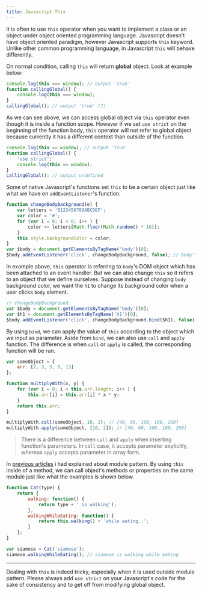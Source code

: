 ```yaml
---
title: Javascript This
---
```


It is often to use `this` operator when you want to implement a class or an object under object oriented programming language. Javascript doesn't have object oriented paradigm, however Javascript supports `this` keyword. Unlike other common programming language, in Javascript `this` will behave differently.  

On normal condition, calling `this` will return __global__ object. Look at example below:  

``` js
console.log(this === window); // output 'true'
function callingGlobal() {
    console.log(this === window);
}
callingGlobal(); // output 'true' (?)
```  

As we can see above, we can access global object via `this` operator even though it is inside a function scope. However if we set `use strict` on the beginning of the function body, `this` operator will not refer to global object because currently it has a different context than outside of the function.   

``` js
console.log(this == window); // output 'true'
function callingGlobal() {
    'use strict';
    console.log(this == window);
}
callingGlobal(); // output undefined
``` 

Some of native Javascript's functions set `this` to be a certain object just like what we have on `addEventListener`'s function.  

``` js
function changeBodyBackground(e) {
    var letters = '0123456789ABCDEF';
    var color = '#';
    for (var i = 0; i < 6; i++ ) {
        color += letters[Math.floor(Math.random() * 16)];
    }
    this.style.backgroundColor = color;
}
var $body = document.getElementsByTagName('body')[0];
$body.addEventListener('click', changeBodyBackground, false); // body's background color change when it is clicked
```  

In example above, `this` operator is referring to `body`'s DOM object which has been attached to an event handler. But we can also change `this` so it refers to an object that we define ourselves. Suppose instead of changing `body` background color, we want the `h1` to change its background color when a user clicks `body` element.

``` js
// changeBodyBackground
var $body = document.getElementsByTagName('body')[0];
var $h1 = document.getElementsByTagName('h1')[0];
$body.addEventListener('click', changeBodyBackground.bind($h1), false); // h1 will change color whenever we click the body
```  

By using `bind`, we can apply the value of `this` according to the object which we input as parameter. Aside from `bind`, we can also use `call` and `apply` function. The difference is when `call` or `apply` is called, the corresponding function will be run.

``` js
var someObject = {
    arr: [2, 3, 5, 8, 13]
};

function multiplyWith(x, y) {
    for (var i = 0; i < this.arr.length; i++ ) {
        this.arr[i] = this.arr[i] * x * y;
    }
    return this.arr;
}

multiplyWith.call(someObject, 10, 2); // [40, 60, 100, 160, 260]
multiplyWith.apply(someObject, [10, 2]); // [40, 60, 100, 160, 260]
```  

> There is a difference between `call` and `apply` when inserting function's parameters. In `call` case, it accepts parameter explicitly, whereas `apply` accepts parameter in array form.

In [previous articles](http://ambercat.rahmanda.net/code/2016/12/31/closure-javascript.html) i had explained about module pattern. By using `this` inside of a method, we can call object's methods or properties on the same module just like what the examples is shown below.  

``` js
function Cat(type) {
    return {
        walking: function() {
            return type + ' is walking');
        },
        walkingWhileEating: function() {
            return this.walking() + 'while eating..';
        }
    };
}

var siamese = Cat('siamese');
siamese.walkingWhileEating(); // siamese is walking while eating
```  

---

Dealing with `this` is indeed tricky, especially when it is used outside module pattern. Please always add `use strict` on your Javascript's code for the sake of consistency and to get off from modifying global object.  
